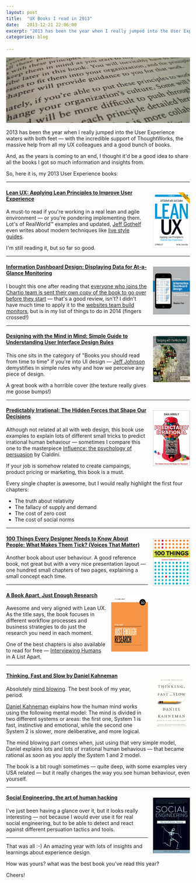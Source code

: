 ```yaml
---
layout: post
title:  "UX Books I read in 2013"
date:   2013-12-21 22:06:00
excerpt: "2013 has been the year when I really jumped into the User Experience waters with both feet with the incredible"
categories: blog

---
```


<p><img class="full-width-image" src="/images/experience_design_books_2013.jpg" /></p>

2013 has been the year when I really jumped into the User Experience waters with both feet — with the incredible support of ThoughtWorks, the massive help from all my UX colleagues and a good bunch of books.

And, as the years is coming to an end, I thought it'd be a good idea to share all the books I got so much information and insights from.

So, here it is, my 2013 User Experience books:

---

<p style="float: right; margin: 1em 0 1em 1em; width: 20%"><img class="full-width-image" src="/images/book_lean_ux.png" /></p>

#### [Lean UX: Applying Lean Principles to Improve User Experience](http://shop.oreilly.com/product/0636920021827.do)

A must-to read if you're working in a real lean and agile environment — or you're pondering implementing them. Lot's of RealWorld™ examples and updated, [Jeff Gothelf](https://twitter.com/jboogie) even writes about modern techniques like [live  style guides](http://3oheme.com/blog/2013/09/25/different-areas-you-need-to-think-about-for-a-website-frontend-wip.html#documenting_the_code).

I'm still reading it, but so far so good.

---

<p style="float: right; margin: 1em 0 1em 1em; width: 20%"><img class="full-width-image" src="/images/book_information_dashboard.png" /></p>

#### [Information Dashboard Design: Displaying Data for At-a-Glance Monitoring](http://www.amazon.co.uk/Information-Dashboard-Design-At-Glance/dp/1938377001)

I bought this one after reading that [everyone who joins the Chartio team is sent their own copy of the book to go over before they start](http://chartio.com/blog/2013/08/informationdashboarddesign) — that's a good review, isn't? I didn't have much time to apply it to the [websites team build monitors](http://www.pinterest.com/twstudios/bestbuildlight/), but is in my list of things to do in 2014 (fingers crossed!)

---

<p style="float: right; margin: 1em 0 1em 1em; width: 20%"><img class="full-width-image" src="/images/book_design_with_the_mind_in_mind.jpg" /></p>

#### [Designing with the Mind in Mind: Simple Guide to Understanding User Interface Design Rules](http://www.amazon.co.uk/Simple-Guide-Understanding-Interface-Design/dp/012375030X)

This one sits in the category of "Books you should read from time to time" if you're into UI design — [Jeff Johnson](http://www.uiwizards.com/about.html) demystifies in simple rules why and how we perceive any piece of design.

A great book with a horrible cover (the texture really gives me goose bumps!)

---

<p style="float: right; margin: 1em 0 1em 1em; width: 20%"><img class="full-width-image" src="/images/book_predictably_irrational.jpg" /></p>

#### [Predictably Irrational: The Hidden Forces that Shape Our Decisions](http://en.wikipedia.org/wiki/Predictably_Irrational)

Although not related at all with web design, this book use examples to explain lots of different small tricks to predict irrational human behaviour — sometimes I compare this one to the masterpiece [Influence: the psychology of persuasion](http://www.amazon.co.uk/Influence-Psychology-Persuasion-Robert-Cialdini/dp/006124189X) by Cialdini.

If your job is somehow related to create campaings, product pricing or marketing, this book is a must.

Every single chapter is awesome, but I would really highlight the first four chapters:
* The truth about relativity
* The fallacy of supply and demand
* The cost of zero cost
* The cost of social norms

---

<p style="float: right; margin: 1em 0 1em 1em; width: 20%"><img class="full-width-image" src="/images/book_100_things.png" /></p>

#### [100 Things Every Designer Needs to Know About People: What Makes Them Tick? (Voices That Matter)](http://www.amazon.co.uk/Things-Every-Designer-Needs-People/dp/0321767535)

Another book about user behaviour. A good reference book, not great but with a very nice presentation layout — one hundred small chapters of two pages, explaining a small concept each time.

---

<p style="float: right; margin: 1em 0 1em 1em; width: 20%"><img class="full-width-image" src="/images/book_just_enough_research.png" /></p>

#### [A Book Apart, Just Enough Research](http://www.abookapart.com/products/just-enough-research)

Awesome and very aligned with Lean UX. As the title says, the book focuses in different workflow processes and business strategies to do just the research you need in each moment.

One of the best chapters is also available to read for free — [Interviewing Humans](http://alistapart.com/article/interviewing-humans) in A List Apart.

---

<p style="float: right; margin: 1em 0 1em 1em; width: 20%"><img class="full-width-image" src="/images/book_thinking_fast_and_slow.png" /></p>

#### [Thinking, Fast and Slow by Daniel Kahneman](http://www.theguardian.com/books/2011/dec/13/thinking-fast-slow-daniel-kahneman)

Absolutely [mind blowing](http://i1276.photobucket.com/albums/y462/staffpicks/Animated_GIFs/2qdy5o0.gif). The best book of my year, period.

[Daniel Kahneman](http://en.wikipedia.org/wiki/Daniel_Kahneman) explains how the human mind works using the following mental model: The mind is divided in two different systems or areas: the first one, System 1 is fast, instinctive and emotional, while the second one System 2 is slower, more deliberative, and more logical.

The mind blowing part comes when, just using that very simple model, Daniel explains lots and lots of irrational human behavious — that became rational as soon as you apply the System 1 and 2 model. 

The book is a bit rough sometimes — quite deep, with some examples very USA related — but it really changes the way you see human behaviour, even yourself. 

---

<p style="float: right; margin: 1em 0 1em 1em; width: 20%"><img class="full-width-image" src="/images/book_the_art_of_human_hacking.png" /></p>

#### [Social Engineering, the art of human hacking](http://www.amazon.co.uk/Social-Engineering-Art-Human-Hacking/dp/0470639539)

I've just been having a glance over it, but it looks really interesting — not because I would ever use it for real social engineering, but to be able to detect and react against different persuation tactics and tools.

---


That was all :-) An amazing year with lots of insights and learnings about experience design.

How was yours? what was the best book you've read this year?

Cheers!